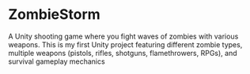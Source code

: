 # ZombieStorm

A Unity shooting game where you fight waves of zombies with various weapons. This is my first Unity project featuring different zombie types, multiple weapons (pistols, rifles, shotguns, flamethrowers, RPGs), and survival gameplay mechanics
